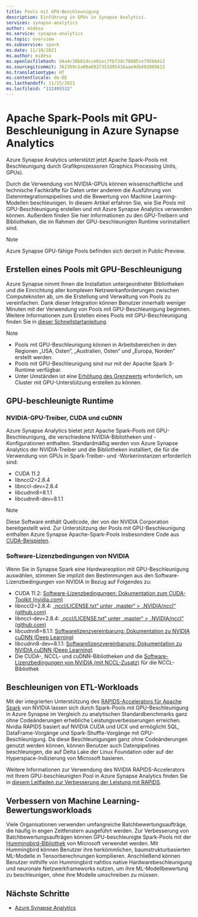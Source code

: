 ```yaml
---
title: Pools mit GPU-Beschleunigung
description: Einführung in GPUs in Synapse Analytics.
services: synapse-analytics
author: midesa
ms.service: synapse-analytics
ms.topic: overview
ms.subservice: spark
ms.date: 11/10/2021
ms.author: midesa
ms.openlocfilehash: d4a4c38b61dcce01ec7fb73dc70605ce795b6412
ms.sourcegitcommit: 362359c2a00a6827353395416aae9db492005613
ms.translationtype: HT
ms.contentlocale: de-DE
ms.lasthandoff: 11/15/2021
ms.locfileid: "132495532"
---
```

# <a name="gpu-accelerated-apache-spark-pools-in-azure-synapse-analytics"></a>Apache Spark-Pools mit GPU-Beschleunigung in Azure Synapse Analytics
Azure Synapse Analytics unterstützt jetzt Apache Spark-Pools mit Beschleunigung durch Grafikprozessoren (Graphics Processing Units, GPUs). 

Durch die Verwendung von NVIDIA-GPUs können wissenschaftliche und technische Fachkräfte für Daten unter anderem die Ausführung von Datenintegrationspipelines und die Bewertung von Machine Learning-Modellen beschleunigen. In diesem Artikel erfahren Sie, wie Sie Pools mit GPU-Beschleunigung erstellen und mit Azure Synapse Analytics verwenden können. Außerdem finden Sie hier Informationen zu den GPU-Treibern und Bibliotheken, die im Rahmen der GPU-beschleunigten Runtime vorinstalliert sind.

> [!NOTE]
> Azure Synapse GPU-fähige Pools befinden sich derzeit in Public Preview.

## <a name="create-a-gpu-accelerated-pool"></a>Erstellen eines Pools mit GPU-Beschleunigung
Azure Synapse nimmt Ihnen die Installation untergeordneter Bibliotheken und die Einrichtung aller komplexen Netzwerkanforderungen zwischen Computeknoten ab, um die Erstellung und Verwaltung von Pools zu vereinfachen. Dank dieser Integration können Benutzer innerhalb weniger Minuten mit der Verwendung von Pools mit GPU-Beschleunigung beginnen. Weitere Informationen zum Erstellen eines Pools mit GPU-Beschleunigung finden Sie in [dieser Schnellstartanleitung](../quickstart-create-apache-gpu-pool-portal.md).

> [!NOTE]
>  - Pools mit GPU-Beschleunigung können in Arbeitsbereichen in den Regionen „USA, Osten“, „Australien, Osten“ und „Europa, Norden“ erstellt werden.
>  - Pools mit GPU-Beschleunigung sind nur mit der Apache Spark 3-Runtime verfügbar.
>  - Unter Umständen ist eine [Erhöhung des Grenzwerts](./apache-spark-rapids-gpu.md#quotas-and-resource-constraints-in-azure-synapse-gpu-enabled-pools) erforderlich, um Cluster mit GPU-Unterstützung erstellen zu können. 
 
## <a name="gpu-accelerated-runtime"></a>GPU-beschleunigte Runtime

### <a name="nvidia-gpu-driver-cuda-and-cudnn"></a>NVIDIA-GPU-Treiber, CUDA und cuDNN
Azure Synapse Analytics bietet jetzt Apache Spark-Pools mit GPU-Beschleunigung, die verschiedene NVIDIA-Bibliotheken und -Konfigurationen enthalten. Standardmäßig werden von Azure Synapse Analytics der NVIDIA-Treiber und die Bibliotheken installiert, die für die Verwendung von GPUs in Spark-Treiber- und -Workerinstanzen erforderlich sind:
 - CUDA 11.2
 - libnccl2=2.8.4
 - libnccl-dev=2.8.4
 - libcudnn8=8.1.1 
 - libcudnn8-dev=8.1.1

> [!NOTE]
> Diese Software enthält Quellcode, der von der NVIDIA Corporation bereitgestellt wird. Zur Unterstützung der Pools mit GPU-Beschleunigung enthalten Azure Synapse Apache-Spark-Pools insbesondere Code aus [CUDA-Beispielen](https://docs.nvidia.com/cuda/eula/#nvidia-cuda-samples-preface).

### <a name="nvidia-end-user-license-agreement-eula"></a>Software-Lizenzbedingungen von NVIDIA
Wenn Sie in Synapse Spark eine Hardwareoption mit GPU-Beschleunigung auswählen, stimmen Sie implizit den Bestimmungen aus den Software-Lizenzbedingungen von NVIDIA in Bezug auf Folgendes zu:
  - CUDA 11.2: [Software-Lizenzbedingungen: Dokumentation zum CUDA-Toolkit (nvidia.com)](https://docs.nvidia.com/cuda/eula/index.html)
  - libnccl2=2.8.4: [„nccl/LICENSE.txt“ unter „master“ > „NVIDIA/nccl“ (github.com)](https://github.com/NVIDIA/nccl/blob/master/LICENSE.txt)
  - libnccl-dev=2.8.4: [„nccl/LICENSE.txt“ unter „master“ > „NVIDIA/nccl“ (github.com)](https://github.com/NVIDIA/nccl/blob/master/LICENSE.txt)
  - libcudnn8=8.1.1: [Softwarelizenzvereinbarung: Dokumentation zu NVIDIA cuDNN (Deep Learning)](https://docs.nvidia.com/deeplearning/cudnn/sla/index.html)
  - libcudnn8-dev=8.1.1: [Softwarelizenzvereinbarung: Dokumentation zu NVIDIA cuDNN (Deep Learning)](https://docs.nvidia.com/deeplearning/cudnn/sla/index.html)
  - Die CUDA-, NCCL- und cuDNN-Bibliotheken und die [Software-Lizenzbedingungen von NVIDIA (mit NCCL-Zusatz)](https://docs.nvidia.com/deeplearning/nccl/sla/index.html#overview) für die NCCL-Bibliothek

## <a name="accelerate-etl-workloads"></a>Beschleunigen von ETL-Workloads
Mit der integrierten Unterstützung des [RAPIDS-Accelerators für Apache Spark](https://nvidia.github.io/spark-rapids/) von NVIDIA lassen sich durch Spark-Pools mit GPU-Beschleunigung in Azure Synapse im Vergleich zu analytischen Standardbenchmarks ganz ohne Codeänderungen erhebliche Leistungsverbesserungen erreichen. Nvidia RAPIDS basiert auf NVIDIA CUDA und UCX und ermöglicht SQL, DataFrame-Vorgänge und Spark-Shuffle-Vorgänge mit GPU-Beschleunigung. Da diese Beschleunigungen ganz ohne Codeänderungen genutzt werden können, können Benutzer auch Datenpipelines beschleunigen, die auf Delta Lake der Linux Foundation oder auf der Hyperspace-Indizierung von Microsoft basieren. 

Weitere Informationen zur Verwendung des NVIDIA RAPIDS-Accelerators mit Ihrem GPU-beschleunigten Pool in Azure Synapse Analytics finden Sie in [diesem Leitfaden zur Verbesserung der Leistung mit RAPIDS](apache-spark-rapids-gpu.md).

## <a name="improve-machine-learning-scoring-workloads"></a>Verbessern von Machine Learning-Bewertungsworkloads
Viele Organisationen verwenden umfangreiche Batchbewertungsaufträge, die häufig in engen Zeitfenstern ausgeführt werden. Zur Verbesserung von Batchbewertungsaufträgen können GPU-beschleunigte Spark-Pools mit der [Hummingbird-Bibliothek](https://github.com/Microsoft/hummingbird) von Microsoft verwendet werden. Mit Hummingbird können Benutzer ihre herkömmlichen, baumstrukturbasierten ML-Modelle in Tensorberechnungen kompilieren. Anschließend können Benutzer mithilfe von Hummingbird nahtlos native Hardwarebeschleunigung und neuronale Netzwerkframeworks nutzen, um ihre ML-Modellbewertung zu beschleunigen, ohne ihre Modelle umschreiben zu müssen.  

## <a name="next-steps"></a>Nächste Schritte
- [Azure Synapse Analytics](../overview-what-is.md)
